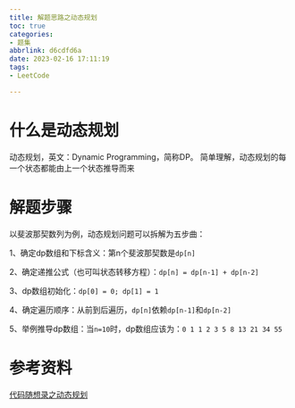 ```yaml
---
title: 解题思路之动态规划
toc: true
categories:
- 题集
abbrlink: d6cdfd6a
date: 2023-02-16 17:11:19
tags:
- LeetCode

---
```

# 什么是动态规划 
动态规划，英文：Dynamic Programming，简称DP。
简单理解，动态规划的每一个状态都能由上一个状态推导而来

# 解题步骤
以斐波那契数列为例，动态规划问题可以拆解为五步曲：

1、确定dp数组和下标含义：第n个斐波那契数是`dp[n]`

2、确定递推公式（也可叫状态转移方程）：`dp[n] = dp[n-1] + dp[n-2]`

3、dp数组初始化：`dp[0] = 0; dp[1] = 1`

4、确定遍历顺序：从前到后遍历，`dp[n]`依赖`dp[n-1]`和`dp[n-2]`

5、举例推导dp数组：当`n=10`时，dp数组应该为：`0 1 1 2 3 5 8 13 21 34 55`




# 参考资料
[代码随想录之动态规划](https://programmercarl.com/%E5%8A%A8%E6%80%81%E8%A7%84%E5%88%92%E7%90%86%E8%AE%BA%E5%9F%BA%E7%A1%80.html#%E4%BB%80%E4%B9%88%E6%98%AF%E5%8A%A8%E6%80%81%E8%A7%84%E5%88%92)